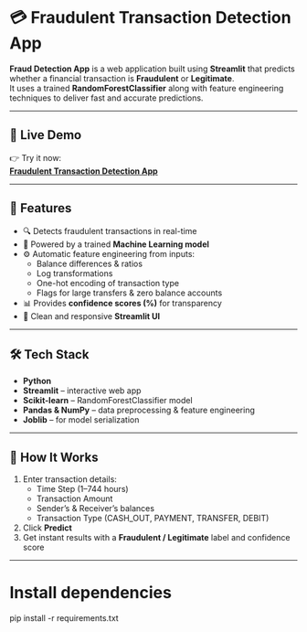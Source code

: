 # 💳 Fraudulent Transaction Detection App

**Fraud Detection App** is a web application built using **Streamlit** that predicts whether a financial transaction is **Fraudulent** or **Legitimate**.  
It uses a trained **RandomForestClassifier** along with feature engineering techniques to deliver fast and accurate predictions.

---

## 🔗 Live Demo

👉 Try it now:  
**[Fraudulent Transaction Detection App](https://fraudulent-transactions-detection.streamlit.app/)**

---

## 🎯 Features

- 🔍 Detects fraudulent transactions in real-time  
- 🧠 Powered by a trained **Machine Learning model**  
- ⚙️ Automatic feature engineering from inputs:
  - Balance differences & ratios  
  - Log transformations  
  - One-hot encoding of transaction type  
  - Flags for large transfers & zero balance accounts  
- 📊 Provides **confidence scores (%)** for transparency  
- 📱 Clean and responsive **Streamlit UI**  

---

## 🛠️ Tech Stack

- **Python**
- **Streamlit** – interactive web app
- **Scikit-learn** – RandomForestClassifier model
- **Pandas & NumPy** – data preprocessing & feature engineering
- **Joblib** – for model serialization

---

## 🚀 How It Works

1. Enter transaction details:
   - Time Step (1–744 hours)  
   - Transaction Amount  
   - Sender’s & Receiver’s balances  
   - Transaction Type (CASH_OUT, PAYMENT, TRANSFER, DEBIT)  
2. Click **Predict**  
3. Get instant results with a **Fraudulent / Legitimate** label and confidence score  

---
# Install dependencies
pip install -r requirements.txt
